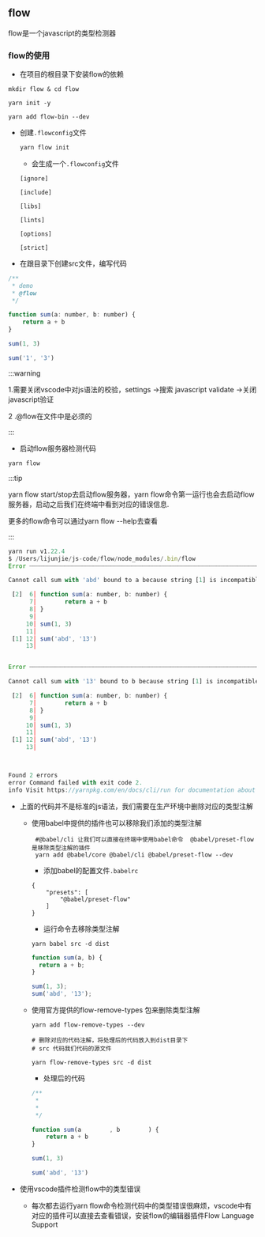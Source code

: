 ## flow

flow是一个javascript的类型检测器

### flow的使用

* 在项目的根目录下安装flow的依赖

```shell
mkdir flow & cd flow

yarn init -y

yarn add flow-bin --dev
```

* 创建`.flowconfig`文件

  ```js
  yarn flow init
  ```

  * 会生成一个`.flowconfig`文件

  ```
  [ignore]
  
  [include]
  
  [libs]
  
  [lints]
  
  [options]
  
  [strict]
  ```

* 在跟目录下创建src文件，编写代码

```js
/**
 * demo
 * @flow
 */

function sum(a: number, b: number) {
	return a + b
}

sum(1, 3)

sum('1', '3')
```

:::warning

1.需要关闭vscode中对js语法的校验，settings ->搜索 javascript validate ->关闭javascript验证

2 .@flow在文件中是必须的

:::

* 启动flow服务器检测代码

```shell
yarn flow 
```

:::tip

yarn flow start/stop去启动flow服务器，yarn flow命令第一运行也会去启动flow服务器，启动之后我们在终端中看到对应的错误信息.

更多的flow命令可以通过yarn flow --help去查看

:::

```js
yarn run v1.22.4
$ /Users/lijunjie/js-code/flow/node_modules/.bin/flow
Error ┈┈┈┈┈┈┈┈┈┈┈┈┈┈┈┈┈┈┈┈┈┈┈┈┈┈┈┈┈┈┈┈┈┈┈┈┈┈┈┈┈┈┈┈┈┈┈┈┈┈┈┈┈┈┈┈┈┈┈┈┈┈┈┈┈┈┈┈┈┈┈┈┈┈┈┈┈┈┈┈┈┈┈┈┈┈┈┈┈┈┈┈┈┈┈┈┈┈ flow-01.js:12:5

Cannot call sum with 'abd' bound to a because string [1] is incompatible with number [2]. [incompatible-call]

 [2]  6│ function sum(a: number, b: number) {
      7│        return a + b
      8│ }
      9│
     10│ sum(1, 3)
     11│
 [1] 12│ sum('abd', '13')
     13│


Error ┈┈┈┈┈┈┈┈┈┈┈┈┈┈┈┈┈┈┈┈┈┈┈┈┈┈┈┈┈┈┈┈┈┈┈┈┈┈┈┈┈┈┈┈┈┈┈┈┈┈┈┈┈┈┈┈┈┈┈┈┈┈┈┈┈┈┈┈┈┈┈┈┈┈┈┈┈┈┈┈┈┈┈┈┈┈┈┈┈┈┈┈┈┈┈┈┈ flow-01.js:12:12

Cannot call sum with '13' bound to b because string [1] is incompatible with number [2]. [incompatible-call]

 [2]  6│ function sum(a: number, b: number) {
      7│        return a + b
      8│ }
      9│
     10│ sum(1, 3)
     11│
 [1] 12│ sum('abd', '13')
     13│



Found 2 errors
error Command failed with exit code 2.
info Visit https://yarnpkg.com/en/docs/cli/run for documentation about this command.
```

* 上面的代码并不是标准的js语法，我们需要在生产环境中删除对应的类型注解

  * 使用babel中提供的插件也可以移除我们添加的类型注解

    ```shell
     #@babel/cli 让我们可以直接在终端中使用babel命令  @babel/preset-flow是移除类型注解的插件
     yarn add @babel/core @babel/cli @babel/preset-flow --dev
    ```

    * 添加babel的配置文件`.babelrc`

    ```
    {
        "presets": [
            "@babel/preset-flow"
        ]
    }
    ```

    * 运行命令去移除类型注解

    ```shell
    yarn babel src -d dist
    ```

    ```js
    function sum(a, b) {
      return a + b;
    }
    
    sum(1, 3);
    sum('abd', '13');
    ```

  * 使用官方提供的flow-remove-types 包来删除类型注解

    ```shell
    yarn add flow-remove-types --dev
    
    # 删除对应的代码注解，将处理后的代码放入到dist目录下
    # src 代码我们代码的源文件
    
    yarn flow-remove-types src -d dist
    ```

    * 处理后的代码

    ```js
    /**
     *
     *      
     */
    
    function sum(a        , b        ) {
    	return a + b
    }
    
    sum(1, 3)
    
    sum('abd', '13')
    
    ```

* 使用vscode插件检测flow中的类型错误
  
  * 每次都去运行yarn flow命令检测代码中的类型错误很麻烦，vscode中有对应的插件可以直接去查看错误，安装flow的编辑器插件Flow Language Support

      

    

    

    

    

    

    

    

    

    

    

    

    

    

    

    

    

    

    

    

      
    
      
    
    ​	



​			




